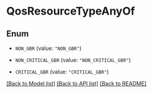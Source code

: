 # QosResourceTypeAnyOf

## Enum


* `NON_GBR` (value: `"NON_GBR"`)

* `NON_CRITICAL_GBR` (value: `"NON_CRITICAL_GBR"`)

* `CRITICAL_GBR` (value: `"CRITICAL_GBR"`)


[[Back to Model list]](../README.md#documentation-for-models) [[Back to API list]](../README.md#documentation-for-api-endpoints) [[Back to README]](../README.md)


